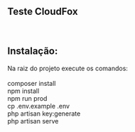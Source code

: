 ## Teste CloudFox

<br>

## Instalação:
Na raiz do projeto execute os comandos:
<br>
<br>
composer install
<br>
npm install
<br>
npm run prod
<br>
cp .env.example .env
<br>
php artisan key:generate
<br>
php artisan serve